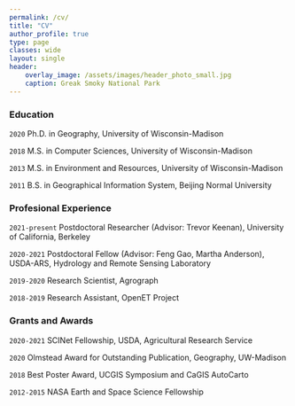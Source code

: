 ```yaml
---
permalink: /cv/
title: "CV"
author_profile: true
type: page
classes: wide
layout: single
header:
    overlay_image: /assets/images/header_photo_small.jpg
    caption: Greak Smoky National Park
---
```


### Education

`2020`
Ph.D. in Geography, University of Wisconsin-Madison

`2018`
M.S. in Computer Sciences, University of Wisconsin-Madison

`2013`
M.S. in Environment and Resources, University of Wisconsin-Madison

`2011`
B.S. in Geographical Information System, Beijing Normal University


### Profesional Experience

`2021-present`
Postdoctoral Researcher (Advisor: Trevor Keenan), University of California, Berkeley

`2020-2021`
Postdoctoral Fellow (Advisor: Feng Gao, Martha Anderson), USDA-ARS, Hydrology and Remote Sensing Laboratory

`2019-2020`
Research Scientist, Agrograph

`2018-2019`
Research Assistant, OpenET Project


### Grants and Awards

`2020-2021`
SCINet Fellowship, USDA, Agricultural Research Service 

`2020`
Olmstead Award for Outstanding Publication, Geography, UW-Madison

`2018`
Best Poster Award, UCGIS Symposium and CaGIS AutoCarto

`2012-2015`
NASA Earth and Space Science Fellowship


